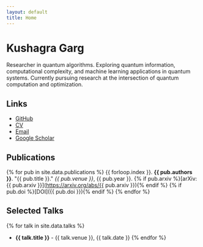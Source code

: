 ```yaml
---
layout: default
title: Home
---
```


# Kushagra Garg

Researcher in quantum algorithms. Exploring quantum information, computational complexity, and machine learning applications in quantum systems. Currently pursuing research at the intersection of quantum computation and optimization.

## Links

- [GitHub](https://github.com/kushargs)
- [CV](/cv/kushagra_cv.pdf)
- [Email](mailto:kushargsg@gmail.com)
- [Google Scholar](https://scholar.google.com/citations?user=yourid)

## Publications

{% for pub in site.data.publications %}
{{ forloop.index }}. **{{ pub.authors }}**. "{{ pub.title }}." *{{ pub.venue }}*, {{ pub.year }}. {% if pub.arxiv %}[arXiv:{{ pub.arxiv }}](https://arxiv.org/abs/{{ pub.arxiv }}){% endif %} {% if pub.doi %}[DOI]({{ pub.doi }}){% endif %}
{% endfor %}

## Selected Talks

{% for talk in site.data.talks %}
- **{{ talk.title }}** - {{ talk.venue }}, {{ talk.date }}
{% endfor %}
